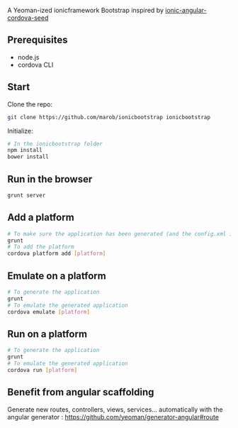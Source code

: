 A Yeoman-ized ionicframework Bootstrap inspired by [ionic-angular-cordova-seed](https://github.com/driftyco/ionic-angular-cordova-seed)

## Prerequisites

   * node.js
   * cordova CLI

## Start

Clone the repo:

```sh
git clone https://github.com/marob/ionicbootstrap ionicbootstrap
```

Initialize:

```sh
# In the ionicbootstrap folder
npm install
bower install
```

## Run in the browser

```sh
grunt server
```

## Add a platform

```sh
# To make sure the application has been generated (and the config.xml is in www)
grunt
# To add the platform
cordova platform add [platform]
```

## Emulate on a platform

```sh
# To generate the application
grunt
# To emulate the generated application
cordova emulate [platform]
```

## Run on a platform

```sh
# To generate the application
grunt
# To emulate the generated application
cordova run [platform]
```

## Benefit from angular scaffolding

Generate new routes, controllers, views, services... automatically with the angular generator : https://github.com/yeoman/generator-angular#route
